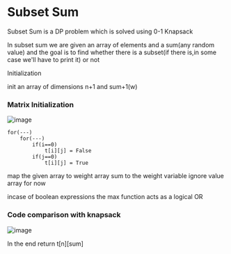 # Subset Sum

Subset Sum is a DP problem which is solved using 0-1 Knapsack

In subset sum we are given an array of elements and a sum(any random value) and the goal is to find whether there is a subset(if there is,in some case we'll have to print it) or not

Initialization

init an array of dimensions n+1 and sum+1(w)

### Matrix Initialization
![image](https://user-images.githubusercontent.com/44740658/110034625-b1e77300-7d60-11eb-92b6-cf5185833995.png)


```
for(---)
    for(---)
        if(i==0)
            t[i][j] = False
        if(j==0)
            t[i][j] = True
```

map the given array to weight array
sum to the weight variable
ignore value array for now

incase of boolean expressions the max function acts as a logical OR

### Code comparison with knapsack
![image](https://user-images.githubusercontent.com/44740658/110035899-3f779280-7d62-11eb-86c0-5cbda3695a9e.png)

In the end return t[n][sum]
